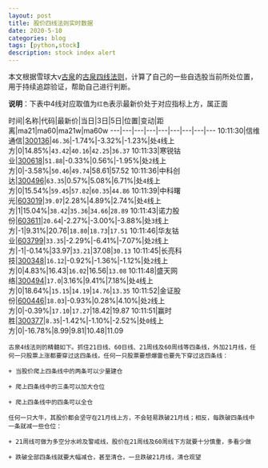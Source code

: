 ```yaml
---
layout: post
title: 股价四线法则实时数据
date: 2020-5-10
categories: blog
tags: [python,stock]
description: stock index alert
---
```



本文根据雪球大v[古泉](https://xueqiu.com/u/7148646888)的[古泉四线法则](https://xueqiu.com/7148646888/130498192)，计算了自己的一些自选股当前所处位置，用于持续追踪验证，帮助自己进行判断。

**说明**：下表中4线对应取值为`红色`表示最新价处于对应指标上方，属正面

时间|名称|代码|最新价|当日|3日|5日|位置|变动|距离|ma21|ma60|ma21w|ma60w
---|---|---|---|---|---|---|---|---
10:11:30|信维通信|[300136](https://xueqiu.com/S/SZ300136)|`46.36`|-1.74%|-3.32%|-1.23%|处`4`线上方|0|14.85%|`43.42`|`40.16`|`42.25`|`36.37`
10:11:33|寒锐钴业|[300618](https://xueqiu.com/S/SZ300618)|`51.88`|-0.33%|0.56%|-1.95%|处`2`线上方|0|-3.58%|`50.46`|`49.74`|58.61|57.52
10:11:36|中科创达|[300496](https://xueqiu.com/S/SZ300496)|`63.35`|0.57%|5.08%|6.71%|处`4`线上方|0|15.54%|`59.45`|`57.82`|`60.35`|`44.86`
10:11:39|中科曙光|[603019](https://xueqiu.com/S/SH603019)|`39.07`|2.28%|4.89%|2.74%|处`4`线上方|1|15.04%|`38.42`|`35.36`|`34.66`|`28.89`
10:11:43|诺力股份|[603611](https://xueqiu.com/S/SH603611)|`20.64`|-2.27%|-3.00%|-3.88%|处`3`线上方|-1|9.31%|20.76|`18.80`|`18.73`|`17.51`
10:11:46|华友钴业|[603799](https://xueqiu.com/S/SH603799)|`33.35`|-2.29%|-6.41%|-7.07%|处`2`线上方|-1|-0.14%|33.97|`33.21`|37.08|`30.13`
10:11:45|长亮科技|[300348](https://xueqiu.com/S/SZ300348)|`16.12`|-0.92%|-1.36%|-1.12%|处`2`线上方|0|4.83%|16.43|`16.02`|16.56|`13.08`
10:11:48|盛天网络|[300494](https://xueqiu.com/S/SZ300494)|`17.0`|3.16%|9.41%|7.18%|处`4`线上方|0|18.64%|`15.15`|`14.19`|`14.76`|`13.35`
10:11:52|金证股份|[600446](https://xueqiu.com/S/SH600446)|`18.03`|-0.93%|0.28%|4.10%|处`2`线上方|0|-0.39%|`17.10`|`17.27`|18.42|19.87
10:11:51|赢时胜|[300377](https://xueqiu.com/S/SZ300377)|`8.35`|-1.42%|-1.10%|-2.52%|处`0`线上方|0|-16.78%|8.99|9.81|10.48|11.09

```
古泉4线法则的精髓如下。抓住21日线、60日线、21周线及60周线等四条线，外加21月线，任何一只股票上涨都要穿过这四条线，任何一只股票要想爆雷也要先下穿过这四条线：

+ 当股价爬上四条线中的两条可以少量建仓

+ 爬上四条线中的三条可以加大仓位

+ 爬上四条线中的四条可以全仓

任何一只大牛，其股价都会坚守在21月线上方，不会轻易跌破21月线；相反，每跌破四条线中一条就减一些仓位：

+ 21周线可做为多空分水岭及警戒线，股价在21周线及60周线下方就要十分慎重，多看少做

+ 跌破全部四条线就要大幅减仓，甚至清仓，一旦跌破21月线，清仓观望
```